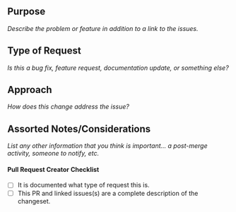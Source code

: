 ## Purpose

_Describe the problem or feature in addition to a link to the issues._

## Type of Request

_Is this a bug fix, feature request, documentation update, or something else?_

## Approach

_How does this change address the issue?_

## Assorted Notes/Considerations

_List any other information that you think is important... a post-merge activity, someone to notify, etc._

#### Pull Request Creator Checklist

- [ ] It is documented what type of request this is.
- [ ] This PR and linked issues(s) are a complete description of the changeset.
